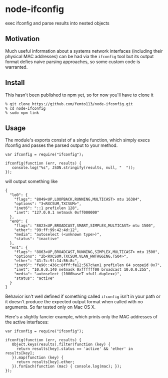 node-ifconfig
=============

exec ifconfig and parse results into nested objects

## Motivation

Much useful information about a systems network interfaces (including their physical
MAC addresses) can be had via the `ifconfig` tool but its output format defies
naive parsing approaches, so some custom code is warranted.

## Install

This hasn't been published to npm yet, so for now you'll have to clone it

    % git clone https://github.com/femto113/node-ifconfig.git
    % cd node-ifconfig
    % sudo npm link

## Usage

The module's exports consist of a single function, which simply execs ifconfig
and passes the parsed output to your method.

    var ifconfig = require("ifconfig");

    ifconfig(function (err, results) {
       console.log("%s", JSON.stringify(results, null, "  "));
    });

will output something like

    {
      "lo0": {
        "flags": "8049<UP,LOOPBACK,RUNNING,MULTICAST> mtu 16384",
        "options": "3<RXCSUM,TXCSUM>",
        "inet6": "::1 prefixlen 128",
        "inet": "127.0.0.1 netmask 0xff000000"
      },
      "en0": {
        "flags": "8823<UP,BROADCAST,SMART,SIMPLEX,MULTICAST> mtu 1500",
        "ether": "99:ff:99:42:4d:12",
        "media": "autoselect (<unknown type>)",
        "status": "inactive"
      },
      "en1": {
        "flags": "8863<UP,BROADCAST,RUNNING,SIMPLEX,MULTICAST> mtu 1500",
        "options": "2b<RXCSUM,TXCSUM,VLAN_HWTAGGING,TSO4>",
        "ether": "41:7c:9f:14:56:8c",
        "inet6": "fe90::436c:8fff:fe12:567c%en1 prefixlen 64 scopeid 0x7",
        "inet": "10.0.0.140 netmask 0xffffff00 broadcast 10.0.0.255",
        "media": "autoselect (1000baseT <full-duplex>)",
        "status": "active"
      }
    }

Behavior isn't well defined if something called `ifconfig` isn't in your path or
it doesn't produce the expected output format when called with no arguments.
So far tested only on Mac OS X.

Here's a slightly fancier example, which prints only the MAC addresses of the active interfaces:
   
    var ifconfig = require("ifconfig");

    ifconfig(function (err, results) {
       Object.keys(results).filter(function (key) {
         return results[key].status == 'active' && 'ether' in results[key];
       }).map(function (key) {
         return results[key].ether;
       }).forEach(function (mac) { console.log(mac); });
    });
